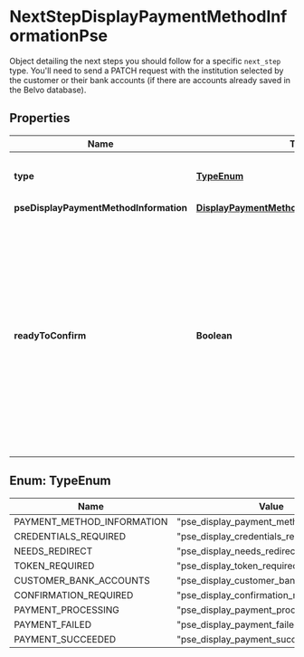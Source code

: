

# NextStepDisplayPaymentMethodInformationPse

Object detailing the next steps you should follow for a specific `next_step` type. You'll need to send a PATCH request with the institution selected by the customer or their bank accounts (if there are accounts already saved in the Belvo database).

## Properties

| Name | Type | Description | Notes |
|------------ | ------------- | ------------- | -------------|
|**type** | [**TypeEnum**](#TypeEnum) | The type of &#x60;next_step&#x60; you need to follow.  |  [optional] |
|**pseDisplayPaymentMethodInformation** | [**DisplayPaymentMethodInformationContentPse**](DisplayPaymentMethodInformationContentPse.md) |  |  [optional] |
|**readyToConfirm** | **Boolean** | Boolean that indicates whether the payment intent is ready to be confirmed.     **Note:** When the value is &#x60;true&#x60;, you&#39;ll need to make a PATCH request sending through &#x60;confirm: true&#x60; to confirm the payment. |  [optional] |



## Enum: TypeEnum

| Name | Value |
|---- | -----|
| PAYMENT_METHOD_INFORMATION | &quot;pse_display_payment_method_information&quot; |
| CREDENTIALS_REQUIRED | &quot;pse_display_credentials_required&quot; |
| NEEDS_REDIRECT | &quot;pse_display_needs_redirect&quot; |
| TOKEN_REQUIRED | &quot;pse_display_token_required&quot; |
| CUSTOMER_BANK_ACCOUNTS | &quot;pse_display_customer_bank_accounts&quot; |
| CONFIRMATION_REQUIRED | &quot;pse_display_confirmation_required&quot; |
| PAYMENT_PROCESSING | &quot;pse_display_payment_processing&quot; |
| PAYMENT_FAILED | &quot;pse_display_payment_failed&quot; |
| PAYMENT_SUCCEEDED | &quot;pse_display_payment_succeeded&quot; |



